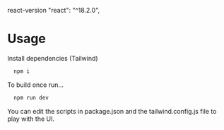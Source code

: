 react-version "react": "^18.2.0",
# Usage
Install dependencies (Tailwind)
```bash
  npm i
```
To build once run...
```bash
  npm run dev
```
You can edit the scripts in package.json and the tailwind.config.js file to play with the UI.

